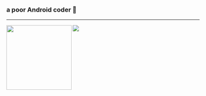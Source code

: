 ### a poor Android coder 👋

---
<div>
  <img height="170" align="left" src="https://github-readme-stats.vercel.app/api?username=Kimhooo&count_private=true&include_all_commits=true" />
  <img src="https://github-readme-stats.vercel.app/api/top-langs/?username=Kimhooo" />
</div>
